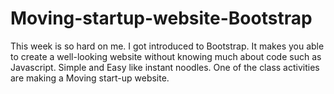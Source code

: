 # Moving-startup-website-Bootstrap
This week is so hard on me. I got introduced to Bootstrap. It makes you able to create a well-looking website without knowing much about code such as Javascript. Simple and Easy like instant noodles. One of the class activities are making a Moving start-up website.

